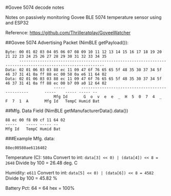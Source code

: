 #Govee 5074 decode notes

Notes on passively monitoring Govee BLE 5074 temperature sensor using and ESP32 

Reference: https://github.com/Thrilleratplay/GoveeWatcher

##Govee 5074 Advertising Packet (NimBLE getPayload()):

```
Byte: 00 01 02 03 04 05 06 07 08 09 10 11 12 13 14 15 16 17 18 19 20 21 22 23 24 25 26 27 28 29 30 31 32 33 34 35
      -----------------------------------------------------------------------------------------------------------
Data: 02 01 06 03 03 88 ec 11 09 47 6f 76 65 65 5f 48 35 30 37 34 5f 46 37 31 41 0a ff 88 ec 00 58 0a e6 11 64 02
Data: 02 01 06 03 03 88 ec 11 09 47 6f 76 65 65 5f 48 35 30 37 34 5f 46 37 31 41 0a ff 88 ec 00 b7 09 a0 12 64 02
                     -----       -----------------------------------------------       -----    ----- ----- --
                     Mfg Id       G  o  v  e  e  _  H  5  0  7  4  _  F  7  1  A       Mfg Id   TempC Humid Bat
```

##Mfg. Data Field (NimBLE getManufacturerData().data())

```
88 ec 00 f8 09 cf 11 64 02
-----    ----- ----- -- 
Mfg Id   TempC Humid Bat
```

###Example Mfg. data:
```
88ec00580ae6116402
```
Temperature (C): `580a` 
Convert to int: `data[3] << 0) | (data[4]) << 8 = 2648` 
Divide by 100 = 26.48 deg. C

Humidity: `e611`
Convert to int: `data[5] << 0) | (data[6]) << 8 = 4582` 
Divide by 100 = 45.82 %

Battery Pct: 64 = 64 hex = 100%
